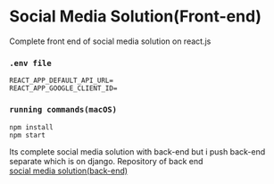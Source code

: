 # Social Media Solution(Front-end)

Complete front end of social media solution on react.js

### `.env file`

```
REACT_APP_DEFAULT_API_URL=
REACT_APP_GOOGLE_CLIENT_ID=
```

### `running commands(macOS)`

```
npm install
npm start
```

Its complete social media solution with back-end but i push back-end separate which is on django. Repository of back end\
[social media solution(back-end)](https://github.com/tabish-debug/social-media-app-backend)
